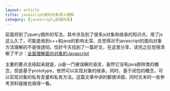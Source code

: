 ```yaml
---
layout: article
title: javascript面向对象深入理解
category: [javascript,前端开发]
---
```

前面将到了jquery插件的写法，其中涉及到了很多js对象和继承的知识点<!--more-->。用了js这么久了，可能是收到c++和java的影响太深，总觉得对于javascript的面向对象方法理解的不是很透彻。恰好今天找到了一篇好文，在这里分享，读完之后觉得清晰了不少：[全面理解面向对象的Javascript](http://www.ibm.com/developerworks/cn/web/1304_zengyz_jsoo/index.html?ca=drs-#resources)

主要的要点总结起来就是，js是一门被误解的语言，虽然它没有java那样类的概念，但是基于prototype，依然可以实现对象的继承。同时，基于闭包的概念，可以实现对象的私有变量和私有方法。这篇文章中讲的都很详细，同时文末的一些参考资料链接也值得一看。
